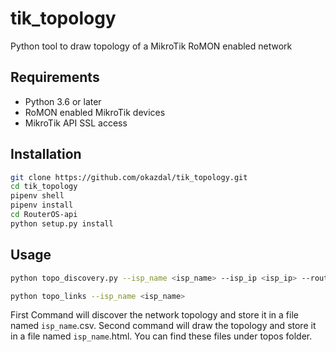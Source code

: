 # tik_topology
Python tool to draw topology of a MikroTik RoMON enabled network 

## Requirements
- Python 3.6 or later
- RoMON enabled MikroTik devices
- MikroTik API SSL access

## Installation
```bash
git clone https://github.com/okazdal/tik_topology.git
cd tik_topology
pipenv shell
pipenv install
cd RouterOS-api
python setup.py install
```

## Usage
```bash
python topo_discovery.py --isp_name <isp_name> --isp_ip <isp_ip> --router_ip <router_ip> --router_user <router_user> --router_pass <router_pass> --router_port <router_port>

python topo_links --isp_name <isp_name>
``` 

First Command will discover the network topology and store it in a file named `isp_name`.csv. 
Second command will draw the topology and store it in a file named `isp_name`.html.
You can find these files under topos folder.
